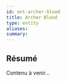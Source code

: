 ```yaml
---
id: ent-archer-blood
title: Archer Blood
type: entity
aliases:
summary:
---
```


## Résumé
Contenu à venir…
